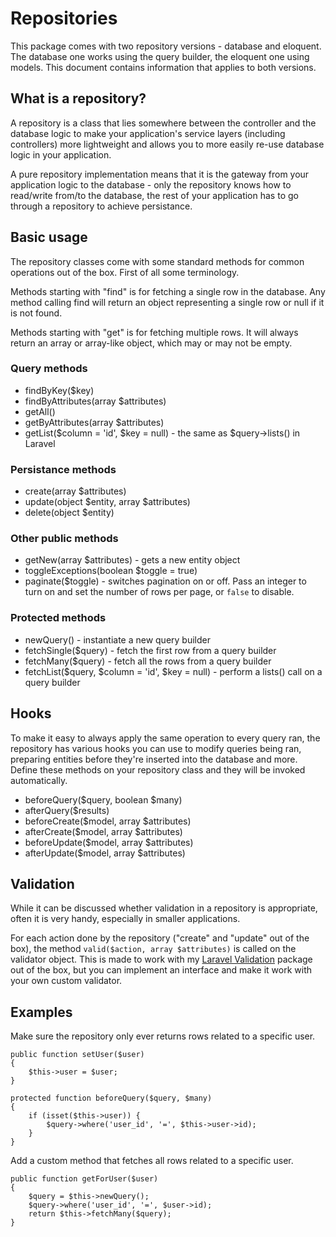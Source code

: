 # Repositories

This package comes with two repository versions - database and eloquent. The database one works using the query builder, the eloquent one using models. This document contains information that applies to both versions.

## What is a repository?

A repository is a class that lies somewhere between the controller and the database logic to make your application's service layers (including controllers) more lightweight and allows you to more easily re-use database logic in your application.

A pure repository implementation means that it is the gateway from your application logic to the database - only the repository knows how to read/write from/to the database, the rest of your application has to go through a repository to achieve persistance.

## Basic usage

The repository classes come with some standard methods for common operations out of the box. First of all some terminology.

Methods starting with "find" is for fetching a single row in the database. Any method calling find will return an object representing a single row or null if it is not found.

Methods starting with "get" is for fetching multiple rows. It will always return an array or array-like object, which may or may not be empty.

### Query methods

- findByKey($key)
- findByAttributes(array $attributes)
- getAll()
- getByAttributes(array $attributes)
- getList($column = 'id', $key = null) - the same as $query->lists() in Laravel

### Persistance methods

- create(array $attributes)
- update(object $entity, array $attributes)
- delete(object $entity)

### Other public methods

- getNew(array $attributes) - gets a new entity object
- toggleExceptions(boolean $toggle = true)
- paginate($toggle) - switches pagination on or off. Pass an integer to turn on and set the number of rows per page, or `false` to disable.

### Protected methods

- newQuery() - instantiate a new query builder
- fetchSingle($query) - fetch the first row from a query builder
- fetchMany($query) - fetch all the rows from a query builder
- fetchList($query, $column = 'id', $key = null) - perform a lists() call on a query builder

## Hooks

To make it easy to always apply the same operation to every query ran, the repository has various hooks you can use to modify queries being ran, preparing entities before they're inserted into the database and more. Define these methods on your repository class and they will be invoked automatically.

- beforeQuery($query, boolean $many)
- afterQuery($results)
- beforeCreate($model, array $attributes)
- afterCreate($model, array $attributes)
- beforeUpdate($model, array $attributes)
- afterUpdate($model, array $attributes)

## Validation

While it can be discussed whether validation in a repository is appropriate, often it is very handy, especially in smaller applications.

For each action done by the repository ("create" and "update" out of the box), the method `valid($action, array $attributes)` is called on the validator object. This is made to work with my [Laravel Validation](https://github.com/anlutro/laravel-validation) package out of the box, but you can implement an interface and make it work with your own custom validator.

## Examples

Make sure the repository only ever returns rows related to a specific user.

	public function setUser($user)
	{
		$this->user = $user;
	}

	protected function beforeQuery($query, $many)
	{
		if (isset($this->user)) {
			$query->where('user_id', '=', $this->user->id);
		}
	}

Add a custom method that fetches all rows related to a specific user.

	public function getForUser($user)
	{
		$query = $this->newQuery();
		$query->where('user_id', '=', $user->id);
		return $this->fetchMany($query);
	}
